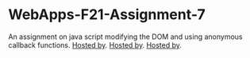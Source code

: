 # WebApps-F21-Assignment-7
An assignment on java script modifying the DOM and using anonymous callback functions.
[Hosted by](https://44-563-webapps-f21.github.io/webapps-f21-assignment-7-Karthik143073/search.html).
[Hosted by](https://44-563-webapps-f21.github.io/webapps-f21-assignment-7-Karthik143073/reaction.html).
[Hosted by](https://44-563-webapps-f21.github.io/webapps-f21-assignment-7-Karthik143073/stack.html).
